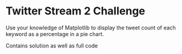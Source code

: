 # Twitter Stream 2 Challenge

Use your knowledge of Matplotlib to display the tweet count of each keyword as a percentage in a pie chart.

Contains solution as well as full code
